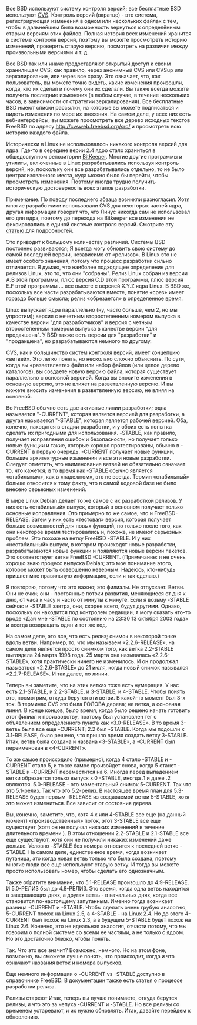 Все BSD используют систему контроля версий; все бесплатные BSD используют [CVS](http://www.nongnu.org/cvs/). Контроль версий (вкратце) -  это система, регистрирующая изменения в одном или нескольких файлах с тем, чтобы в дальнейшем была возможность вернуться к определённым старым версиям этих файлов. Полная история всех изменений хранится в системе контроля версий, поэтому вы можете просмотреть историю изменений, проверить старую версию, посмотреть на различия между произвольными версиями и т. д.

Все BSD так или иначе предоставляют открытый доступ к своим хранилищам CVS; как правило, через анонимный CVS или CVSup или зеркалирование, или через все сразу. Это означает, что, как пользователь, вы можете точно видеть, какие изменения произошли, когда, кто их сделал и почему они их сделали. Вы также всегда можете получить последние изменения (в любом случае, в течение нескольких часов, в зависимости от стратегии зеркалирования). Все бесплатные BSD имеют списки рассылки, на которые вы можете подписаться и видеть изменения по мере их внесения. На самом деле, у всех них есть веб-интерфейсы; вы можете просмотреть все дерево исходных текстов FreeBSD по адресу http://cvsweb.freebsd.org/src/ и просмотреть всю историю каждого файла.

Исторически в Linux не использовалось никакого контроля версий для ядра. Где-то в середине верии 2.4 ядро стало храниться в общедоступном репозитории [BitKeeper](http://www.bitkeeper.com/). Многие другие программы и утилиты, включенные в Linux разрабатывались используя контроль версий, но, поскольку они все разрабатывались отдельно, то не было централизованного места, куда можно было бы перейти, чтобы просмотреть изменения. Поэтому иногда трудно получить историческую достоверность всех этапов разработки.

Примечание. По поводу последнего абзаца возникли разногласия. Хотя многие разработчики использовали CVS для некоторых частей ядра, другая информации говорит что, что Линус никогда сам не использовал его для ядра, поэтому до перехода на Bitkeeper все изменения не фиксировались в единой системе контроля версий. Смотрите эту [статью](https://www.ics.uci.edu/~wscacchi/Papers/WOSSE-2005/ShaikhCornford.pdf) для подробностей.

Это приводит к большому количеству различий. Системы BSD постоянно развиваются; Я всегда могу обновить свою систему до самой последней версии, независимо от «релизов». В Linux это не имеет особого значения, потому что процесс разработки сильно отличается. Я думаю, что наиболее подходящее определение для релизов Linux, это то, что они "собраны". Релиз Linux собран из версии A.B этой программы, плюс версия C.D этой программы, плюс версия E.F этой программы ... все вместе с версией X.Y.Z ядра Linux. В BSD же, поскольку все части разрабатываются вместе, понятие «срез» имеет гораздо больше смысла; релиз «обрезается» в определенное время.

Linux выпускает ядра параллельно (ну, часто больше, чем 2, но мы упростим); версия с нечетным второстепенным номером выпуска в качестве версии "для разработчиков" и версия с четным второстепенным номером выпуска в качестве версии "для продакшена". У BSD также есть версии для "разработки" и "продакшена", но разрабатываются немного по другому.

CVS, как и большинство систем контроля версий, имеет концепцию «ветвей». Это легко понять, но несколько сложно объяснить. По сути, когда вы «разветвляете» файл или набор файлов (или целое дерево каталогов), вы создаете новую версию файла, которая существует параллельно с основной версией. Когда вы вносите изменения в основную версию, это не влияет на разветвленную версию. И вы можете вносить изменения в разветвленную версию, не влияя на основной.

Во FreeBSD обычно есть две активные линии разработки; одна называется "-CURRENT", которая является версией для разработки, а другая называется "-STABLE", которая является рабочей версией. Оба, конечно, находятся в стадии разработки, и у обоих есть попытка сделать их пригодными для использования. -STABLE, как правило, получает исправления ошибок и безопасности, но получает только новые функции и такие, которые хорошо протестированы, обычно в -CURRENT в первую очередь. -CURRENT получает новые функции, большие архитектурные изменения и все эти новые разработки. Следует отметить, что наименование ветвей не обязательно означает то, что кажется; в то время как -STABLE обычно является «стабильным», как в «надежном», это не всегда. Термин «стабильный» больше относится к тому факту, что в самой кодовой базе не было внесено серьезных изменений.

В мире Linux Debian делает то же самое с их разработкой релизов. У них есть «стабильный» выпуск, который в основном получает только основные исправления. Это примерно то же самое, что и FreeBSD-RELEASE. Затем у них есть «тестовая» версия, которая получает больше возможностей для новых функций, но только после того, как они некоторое время тестировались и, похоже, не имеют серьезных проблем. Это похоже на ветку FreeBSD -STABLE. И у них «нестабильный» выпуск, в котором происходят новые разработки, разрабатываются новые функции и появляются новые версии пакетов. Это соответствует ветке FreeBSD -CURRENT. (Примечание: я не очень хорошо знаю процесс выпуска Debian; это мое понимание этого, которое может быть совершенно неверным. Надеюсь, кто-нибудь пришлет мне правильную информацию, если я так сделаю.)

Я повторяю, потому что это важно; это филиалы. Не отпускает. Ветви. Они не очки; они - постоянные потоки развития, меняющиеся от дня к дню, от часа к часу и часто от минуты к минуте. Если я возьму -STABLE сейчас и -STABLE завтра, они, скорее всего, будут другими. Однако, поскольку он находится под контролем редакции, я могу сказать что-то вроде «Дай мне -STABLE по состоянию на 23:30 13 октября 2003 года» и всегда возвращать один и тот же код.

На самом деле, это все, что есть релиз; снимок в некоторой точке вдоль ветви. Например, то, что мы называем «2.2.6-RELEASE», на самом деле является просто снимком того, как ветка 2.2-STABLE выглядела 24 марта 1998 года. 25 марта она называлась «2.2.6-STABLE», хотя практически ничего не изменилось. И он продолжал называться «2.2.6-STABLE» до 21 июля, когда новый снимок назывался «2.2.7-RELEASE». И так далее, по линии.

Теперь вы заметите, что на этих ветках тоже есть нумерация. У нас есть 2.1-STABLE, и 2.2-STABLE, и 3-STABLE, и 4-STABLE. Чтобы понять это, посмотрим, откуда берутся эти ветви. В какой-то момент был 3-х ток. В терминах CVS это была ГОЛОВА дерева; не ветка, а основная линия. В конце концов, было время, когда было решено начать готовить этот филиал к производству, поэтому был установлен тег с объявлением определенного пункта как «3.0-RELEASE». В то время 3-ветвь была все еще -CURRENT; 2.2 был -STABLE. Когда мы подошли к 3.1-RELEASE, было решено, что пришло время создать ветку 3-STABLE. Итак, ветвь была создана и названа «3-STABLE», а -CURRENT был переименован в «4-CURRENT».

То же самое происходило (примерно), когда 4 стало -STABLE и -CURRENT стало 5, и то же самое произойдет снова, когда 5 станет -STABLE и -CURRENT переместится на 6. Иногда перед выпадением ветки обрезается только выпуск x.0 -STABLE, иногда .1 и даже .2 являются. 5.0-RELEASE - это моментальный снимок 5-CURRENT. Так что это 5.1-релиз. Так что это 5.2-релиз. В настоящее время план для 5.3-RELEASE будет первым -RELEASE из создаваемой ветви 5-STABLE, хотя это может измениться. Все зависит от состояния дерева.

Вы, конечно, заметите, что, хотя 4.x или 4-STABLE все еще (на данный момент) «производственный» поток, этот 3-STABLE все еще существует (хотя он не получал никаких изменений в течение длительного времени ). В этом отношении 2.2-STABLE и 2.1-STABLE все еще существуют, хотя они не получили никаких изменений даже дольше. Условно -STABLE без номера относится к последней ветке -STABLE. На самом деле, единственное время, когда возникает путаница, это когда новая ветвь только что была создана, поэтому многие люди все еще используют старую ветку. И тогда вы можете просто использовать номер, чтобы сделать его однозначным.

Также обратите внимание, что 5.1-RELEASE произошло до 4.9-RELEASE. И 5.0-РЕЛИЗ был до 4.8-РЕЛИЗ. Это время, когда одна ветвь находится в завершающих днях, а другая ветвь - в начальных днях, когда все становится по-настоящему запутанным. Именно тогда возникает разница -CURRENT и -STABLE. Чтобы сделать очень грубую аналогию, 5-CURRENT похож на Linux 2.5, а 4-STABLE - на Linux 2.4. Но до этого 4-CURRENT был похож на Linux 2.3, а в будущем 5-STABLE будет похож на Linux 2.6. Конечно, это не идеальная аналогия, отчасти потому, что мы говорим о полной системе со всеми ее частями, а не только с ядром. Но это достаточно близко, чтобы понять.

Так. Что это все значит? Возможно, немного. Но на этом фоне, возможно, вы сможете лучше понять, что происходит, когда и что означают названия веток и номера выпусков.

Еще немного информации о -CURRENT vs -STABLE доступно в справочнике FreeBSD. В документации также есть статья о процессе разработки релиза.

Релизы стареют
Итак, теперь вы лучше понимаете, откуда берутся релизы, и что это за чепуха -CURRENT и -STABLE. Но все релизы со временем устаревают, и их нужно обновлять. Итак, давайте перейдем к обновлению.

